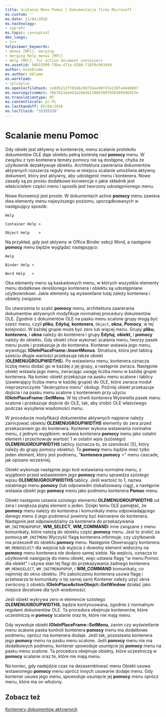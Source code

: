 ```yaml
---
title: Scalanie Menu Pomoc | Dokumentacja firmy Microsoft
ms.custom: ''
ms.date: 11/04/2016
ms.technology:
- cpp-mfc
ms.topic: conceptual
dev_langs:
- C++
helpviewer_keywords:
- menus [MFC], merging
- merging Help menus [MFC]
- Help [MFC], for active document containers
ms.assetid: 9d615999-79ba-471a-9288-718f0c903d49
author: mikeblome
ms.author: mblome
ms.workload:
- cplusplus
ms.openlocfilehash: ce8d5212f78546c08734aed6fd7e236fa4446007
ms.sourcegitcommit: 76b7653ae443a2b8eb1186b789f8503609d6453e
ms.translationtype: MT
ms.contentlocale: pl-PL
ms.lasthandoff: 05/04/2018
ms.locfileid: "33355538"
---
```

# <a name="help-menu-merging"></a>Scalanie menu Pomoc
Gdy obiekt jest aktywny w kontenerze, menu scalanie protokołu dokumentów OLE daje obiektu pełną kontrolę nad **pomocy** menu. W związku z tym kontenera tematy pomocy nie są dostępne, chyba że użytkownik dezaktywuje obiektu. Architektura zawierania dokumentów aktywnych rozszerza reguły menu w miejscu scalanie umożliwia aktywny dokument, który jest aktywny, aby udostępnić menu i kontenera. Nowe zasady są po prostu dodatkowe konwencje o jakie składnik jest właścicielem części menu i sposób jest tworzony udostępnionego menu.  
  
 Nowe Konwencji jest proste. W dokumentach active **pomocy** menu zawiera dwa elementy menu najwyższego poziomu, uporządkowanych w następujący sposób:  
  
 `Help`  
  
 `Container Help >`  
  
 `Object Help    >`  
  
 Na przykład, gdy jest aktywny w Office Binder sekcji Word, a następnie **pomocy** menu będzie wyglądać następująco:  
  
 `Help`  
  
 `Binder Help >`  
  
 `Word Help   >`  
  
 Oba elementy menu są kaskadowych menu, w których wszystkie elementy menu dodatkowe określonego kontenera i obiektu są udostępniane użytkownikowi. Jakie elementy są wyświetlane tutaj zależy kontenera i obiekty związane.  
  
 Do utworzenia to scalić **pomocy** menu, architektura zawierania dokumentów aktywnych modyfikuje normalnej procedury dokumentów OLE. Zgodnie z dokumentów OLE na pasku menu scalone grupy mogą być sześć menu, czyli **pliku**, **Edytuj**, **kontenera**, `Object`, **okna**, **Pomocy**, w tej kolejności. W każdej grupie może być zero lub więcej menu. Grupy **pliku**, **kontenera**, i **okna** należy do kontenera i grupy **Edytuj**, **obiekt,** i **pomocy** należy do obiektu. Gdy obiekt chce wykonać scalania menu, tworzy pasek menu puste i przekazuje je do kontenera. Kontener wstawia jego menu, wywołując **IOleInPlaceFrame::InsertMenus**. Struktura, która jest tablicą sześciu długie wartości przekazuje także obiekt (**OLEMENUGROUPWIDTHS**). Po wstawieniu menu, kontenera oznacza liczbę menu dodać go w każdej z jej grupy, a następnie zwraca. Następnie obiekt wstawia jego menu, zwracając uwagę liczba menu w każdej grupie kontenera. Na koniec obiekt przekazuje na pasku menu scalone i tablicy (zawierający liczba menu w każdej grupie) do OLE, które zwraca moduł nieprzezroczyste "deskryptora menu" obsługi. Później obiekt przekazuje dojścia i na pasku menu scalone z kontenerem przy użyciu **IOleInPlaceFrame::SetMenu**. W tej chwili kontenera Wyświetla pasek menu scalone i przekazuje dojście do OLE, tak, aby zrobić OLE właściwego podczas wysyłania wiadomości menu.  
  
 W procedurze modyfikacji dokumentów aktywnych najpierw należy zainicjować obiektu **OLEMENUGROUPWIDTHS** elementy do zera przed przekazaniem go do kontenera. Kontener wykona wstawiania normalne menu, z jednym wyjątkiem: wstawia kontenera **pomocy** menu jako ostatni element i przechowuje wartość 1 w ostatni wpis (szóstego) **OLEMENUGROUPWIDTHS** tablicy (oznacza to, że szerokość [5], który należy do grupy pomocy obiektu). To **pomocy** menu będzie mieć tylko jeden element, który jest podmenu, "**kontenera pomocy** >" menu cascade, jak opisano wcześniej.  
  
 Obiekt wykonuje następnie jego kod wstawiania normalne menu, z wyjątkiem przed wstawieniem jego **pomocy** menu sprawdza szóstego wpisu **OLEMENUGROUPWIDTHS** tablicy. Jeśli wartość to 1, nazwa ostatniego menu **pomocy** (lub odpowiedni zlokalizowany ciąg), a następnie wstawia obiekt jego **pomocy** menu jako podmenu kontenera **Pomoc** menu.  
  
 Obiekt następnie ustawia szóstego elementu **OLEMENUGROUPWIDTHS** od zera i zwiększa piątej element o jeden. Dzięki temu OLE pamiętać, że **pomocy** menu należy do kontenera i komunikaty menu odpowiadającego danego menu (i jego podmenu) powinny być kierowane do kontenera. Następnie jest odpowiedzialny za kontenera do przekazywania `WM_INITMENUPOPUP`, **WM_SELECT**, **WM_COMMAND**i inne związane z menu komunikaty, które należą do obiektu część **pomocy**  menu. Jest to zrobić za pomocą `WM_INITMENU` Wyczyść flagę kontenera informuje, czy użytkownik ma przeszedł do obiektu **pomocy** menu. Następnie Obserwujący kontenera `WM_MENUSELECT` dla wejścia lub wyjścia z dowolny element widoczny na **pomocy** menu kontenera nie dodano samej siebie. Na wejściu, oznacza to użytkownik nawigację do menu obiekt, więc ustawia flagę "w menu Pomoc dla obiekt" i używa stan tej flagi do przekazywania żadnego kontenera `WM_MENUSELECT`, `WM_INITMENUPOPUP`, i **WM_COMMAND** komunikaty, co najmniej do okno obiektu. (Po zakończeniu kontenera usuwa flagę i przetwarza te komunikaty o tej samej sam) Kontener należy użyć okna zwrócony z obiektu **IOleInPlaceActiveObejct::GetWindow** działać jako miejsce docelowe dla tych wiadomości.  
  
 Jeśli obiekt wykrywa zero w elemencie szóstego **OLEMENUGROUPWIDTHS**, będzie kontynuowana, zgodnie z normalnym regułami dokumentów OLE. Ta procedura obejmuje kontenerów, które uczestniczą w **pomocy** scalanie oraz te, które nie mają menu.  
  
 Gdy wywołuje obiekt **IOleInPlaceFrame::SetMenu**, zanim czy wyświetlanie menu scalone paska kontroli kontenera **pomocy** menu ma dodatkowe podmenu, oprócz ma kontenera dodaje. Jeśli tak, pozostawia kontenera jego **pomocy** menu na pasku menu scalone. Jeśli **pomocy** menu nie ma dodatkowych podmenu, kontener spowoduje usunięcie jej **pomocy** menu na pasku menu scalone. Ta procedura obejmuje obiekty, które uczestniczą w **pomocy** scalanie oraz te, które nie mają menu.  
  
 Na koniec, gdy nadejdzie czas na dezasemblować menu Obiekt usuwa wstawionego **pomocy** menu oprócz innych usuwanie dodaje menu. Gdy kontener usuwa jego menu, spowoduje usunięcie jej **pomocy** menu oprócz menu, które ma on włożony.  
  
## <a name="see-also"></a>Zobacz też  
 [Kontenery dokumentów aktywnych](../mfc/active-document-containers.md)

